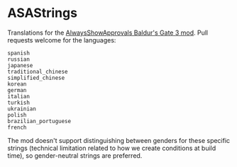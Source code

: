 # ASAStrings
Translations for the [AlwaysShowApprovals Baldur's Gate 3 mod](https://www.nexusmods.com/baldursgate3/mods/4675/). Pull requests welcome for the languages:

```
spanish
russian
japanese
traditional_chinese
simplified_chinese
korean
german
italian
turkish
ukrainian
polish
brazilian_portuguese
french
```
The mod doesn't support distinguishing between genders for these specific strings (technical limitation related to how we create conditions at build time), so gender-neutral strings are preferred.
